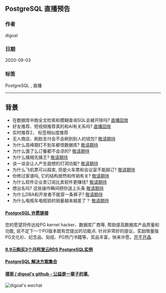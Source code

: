## PostgreSQL 直播预告    
    
### 作者    
digoal    
    
### 日期    
2020-09-03    
    
### 标签    
PostgreSQL , 直播     
    
----    
    
## 背景    
    
- 在数据库中跑全文检索和模糊查询SQL会被开除吗?    [直播回放](https://yq.aliyun.com/live/245189 "搜索业务")    
- 好友推荐、短视频推荐真的和AI有关系吗?   [直播回放](https://yq.aliyun.com/live/145196 "实时推荐业务")    
- 实时推荐2， 标签相似度推荐 
- 无人商店、刷脸支付会不会刷到别人的钱包?   [敬请期待](./20200903_02.md "人脸识别业务")    
- 为什么高峰期打不到车都怪数据库? [敬请期待](./20200903_02.md "dd打车逻辑")     
- 为什么饿了么订餐都不会凉的?  [敬请期待](./20200903_02.md "饿了么配送调度")    
- 为什么擒贼先擒王?  [敬请期待](./20200903_02.md "PG 优化理论")     
- 谈一谈会让人产生遐想的打洞功能?  [敬请期待](./20200903_02.md "多库打通")     
- 为什么飞机票可以超卖, 但是火车票和会议室不能超订?  [敬请期待](./20200903_02.md "excluding idx")    
- 你修过家谱吗, 它的结构居然和传销有关?  [敬请期待](./20200903_02.md "递归, 树(家谱、树搜索)")    
- 为什么软件企业卖订阅比卖软件更赚钱?   [敬请期待](./20200903_02.md "PaaS场景数据库应用")     
- 想出名吗? 这些操作瞬间把你送上头条   [敬请期待](./20200903_02.md "alipg如何保护DBA、企业数据库安全")     
- 为什么DBA和开发者不能穿一条裤子?  [敬请期待](./20200903_02.md "json 弹性")    
- 为什么电瓶车电瓶锁的销量越来越差了？  [敬请期待](./20200903_02.md "轨迹，轨迹碰撞，路由，人车合一")
    
    
    
  
#### [PostgreSQL 许愿链接](https://github.com/digoal/blog/issues/76 "269ac3d1c492e938c0191101c7238216")
您的愿望将传达给PG kernel hacker、数据库厂商等, 帮助提高数据库产品质量和功能, 说不定下一个PG版本就有您提出的功能点. 针对非常好的提议，奖励限量版PG文化衫、纪念品、贴纸、PG热门书籍等，奖品丰富，快来许愿。[开不开森](https://github.com/digoal/blog/issues/76 "269ac3d1c492e938c0191101c7238216").  
  
  
#### [9.9元购买3个月阿里云RDS PostgreSQL实例](https://www.aliyun.com/database/postgresqlactivity "57258f76c37864c6e6d23383d05714ea")
  
  
#### [PostgreSQL 解决方案集合](https://yq.aliyun.com/topic/118 "40cff096e9ed7122c512b35d8561d9c8")
  
  
#### [德哥 / digoal's github - 公益是一辈子的事.](https://github.com/digoal/blog/blob/master/README.md "22709685feb7cab07d30f30387f0a9ae")
  
  
![digoal's wechat](../pic/digoal_weixin.jpg "f7ad92eeba24523fd47a6e1a0e691b59")
  
